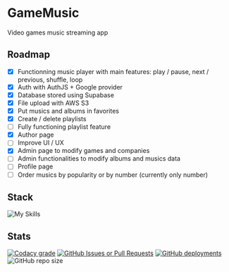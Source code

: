 # GameMusic

Video games music streaming app

## Roadmap

- [x] Functionning music player with main features: play / pause, next / previous, shuffle, loop
- [x] Auth with AuthJS + Google provider
- [x] Database stored using Supabase
- [x] File upload with AWS S3
- [x] Put musics and albums in favorites
- [x] Create / delete playlists
- [ ] Fully functioning playlist feature
- [x] Author page
- [ ] Improve UI / UX
- [x] Admin page to modify games and companies
- [ ] Admin functionalities to modify albums and musics data
- [ ] Profile page
- [ ] Order musics by popularity or by number (currently only number)

## Stack

![My Skills](https://skillicons.dev/icons?i=svelte,ts,tailwind,drizzle,aws,supabase)

## Stats

[![Codacy grade](https://img.shields.io/codacy/grade/48a8346b83b14770b83c875940b13080?style=for-the-badge)](https://app.codacy.com/gh/thibaudbrault/GameMusic/dashboard?utm_source=gh&utm_medium=referral&utm_content=&utm_campaign=Badge_grade)
[![GitHub Issues or Pull Requests](https://img.shields.io/github/issues/thibaudbrault/GameMusic?style=for-the-badge)](https://github.com/thibaudbrault/GameMusic/issues)
[![GitHub deployments](https://img.shields.io/github/deployments/thibaudbrault/GameMusic/production?style=for-the-badge)](https://github.com/thibaudbrault/GameMusic/deployments/Production)
![GitHub repo size](https://img.shields.io/github/repo-size/thibaudbrault/GameMusic?style=for-the-badge)
